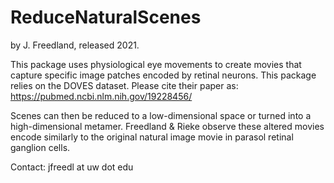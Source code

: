 # ReduceNaturalScenes
by J. Freedland, released 2021.

This package uses physiological eye movements to create movies that capture specific image patches encoded by retinal neurons. This package relies on the DOVES dataset. Please cite their paper as: https://pubmed.ncbi.nlm.nih.gov/19228456/
 
Scenes can then be reduced to a low-dimensional space or turned into a high-dimensional metamer. Freedland & Rieke observe these altered movies encode similarly to the original natural image movie in parasol retinal ganglion cells.

Contact: jfreedl at uw dot edu
